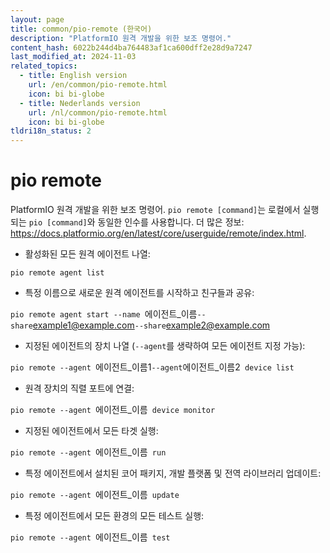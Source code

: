 ```yaml
---
layout: page
title: common/pio-remote (한국어)
description: "PlatformIO 원격 개발을 위한 보조 명령어."
content_hash: 6022b244d4ba764483af1ca600dff2e28d9a7247
last_modified_at: 2024-11-03
related_topics:
  - title: English version
    url: /en/common/pio-remote.html
    icon: bi bi-globe
  - title: Nederlands version
    url: /nl/common/pio-remote.html
    icon: bi bi-globe
tldri18n_status: 2
---
```

# pio remote

PlatformIO 원격 개발을 위한 보조 명령어.
`pio remote [command]`는 로컬에서 실행되는 `pio [command]`와 동일한 인수를 사용합니다.
더 많은 정보: <https://docs.platformio.org/en/latest/core/userguide/remote/index.html>.

- 활성화된 모든 원격 에이전트 나열:

`pio remote agent list`

- 특정 이름으로 새로운 원격 에이전트를 시작하고 친구들과 공유:

`pio remote agent start --name `<span class="tldr-var badge badge-pill bg-dark-lm bg-white-dm text-white-lm text-dark-dm font-weight-bold">에이전트_이름</span>` --share `<span class="tldr-var badge badge-pill bg-dark-lm bg-white-dm text-white-lm text-dark-dm font-weight-bold">example1@example.com</span>` --share `<span class="tldr-var badge badge-pill bg-dark-lm bg-white-dm text-white-lm text-dark-dm font-weight-bold">example2@example.com</span>

- 지정된 에이전트의 장치 나열 (`--agent`를 생략하여 모든 에이전트 지정 가능):

`pio remote --agent `<span class="tldr-var badge badge-pill bg-dark-lm bg-white-dm text-white-lm text-dark-dm font-weight-bold">에이전트_이름1</span>` --agent `<span class="tldr-var badge badge-pill bg-dark-lm bg-white-dm text-white-lm text-dark-dm font-weight-bold">에이전트_이름2</span>` device list`

- 원격 장치의 직렬 포트에 연결:

`pio remote --agent `<span class="tldr-var badge badge-pill bg-dark-lm bg-white-dm text-white-lm text-dark-dm font-weight-bold">에이전트_이름</span>` device monitor`

- 지정된 에이전트에서 모든 타겟 실행:

`pio remote --agent `<span class="tldr-var badge badge-pill bg-dark-lm bg-white-dm text-white-lm text-dark-dm font-weight-bold">에이전트_이름</span>` run`

- 특정 에이전트에서 설치된 코어 패키지, 개발 플랫폼 및 전역 라이브러리 업데이트:

`pio remote --agent `<span class="tldr-var badge badge-pill bg-dark-lm bg-white-dm text-white-lm text-dark-dm font-weight-bold">에이전트_이름</span>` update`

- 특정 에이전트에서 모든 환경의 모든 테스트 실행:

`pio remote --agent `<span class="tldr-var badge badge-pill bg-dark-lm bg-white-dm text-white-lm text-dark-dm font-weight-bold">에이전트_이름</span>` test`
